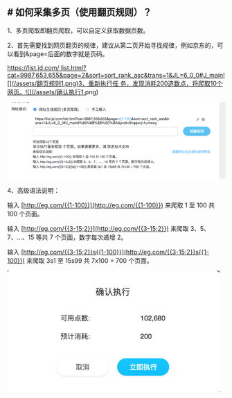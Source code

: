 ## # **如何采集多页（使用翻页规则）？**

1、多页爬取即翻页爬取，可以自定义获取数据页数。

2、首先需要找到网页翻页的规律，建议从第二页开始寻找规律，例如京东的，可以看到&page=后面的数字就是页码。

[https://list.jd.com/ list.html?cat=9987,653,655&page=2&sort=sort\_rank\_asc&trans=1&JL=6\_0\_0\#J\_main!\[\]\(/assets/翻页规则1.png\)3、重新执行任 务，发现消耗200造数点，将爬取10个网页。!\[\]\(/assets/确认执行1.](https://list.jd.com/list.html?cat=9987,653,655&page=2&sort=sort_rank_asc&trans=1&JL=6_0_0#J_main![]%28/assets/翻页规则1.png%293、重新执行任务，发现消耗200造数点，将爬取10个网页。![]%28/assets/确认执行1.png)png\)

![](/assets/翻页规则1.png)

4、高级语法说明：

输入 [http://eg.com/{{1-100}}](http://eg.com/{{1-100}}) 来爬取 1 至 100 共 100 个页面。

输入 [http://eg.com/{{3-15;2}}](http://eg.com/{{3-15;2}}) 来爬取 3、5、7、...、15 等共 7 个页面，数字每次递增 2。

输入 [http://eg.com/{{3-15;2}}s{{1-100}}](http://eg.com/{{3-15;2}}s{{1-100}}) 来爬取 3s1 至 15s99 共 7x100 = 700 个页面。

![](/assets/确认执行1.png)

